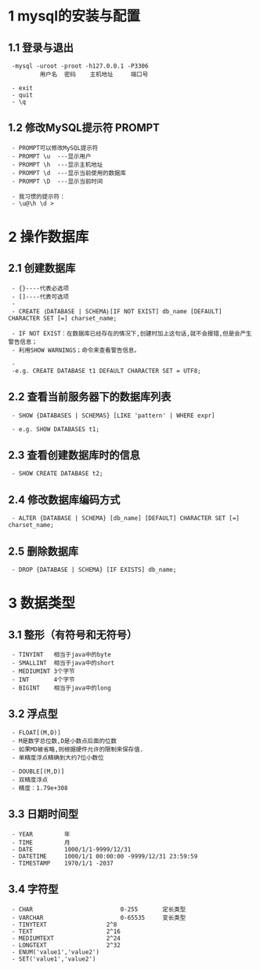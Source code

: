 # 1 mysql的安装与配置

## 1.1 登录与退出
	 -mysql -uroot -proot -h127.0.0.1 -P3306
			 用户名  密码    主机地址     端口号

	 - exit
	 - quit
	 - \q

## 1.2 修改MySQL提示符 PROMPT
	 - PROMPT可以修改MySQL提示符
	 - PROMPT \u  ---显示用户
	 - PROMPT \h  ---显示主机地址
	 - PROMPT \d  ---显示当前使用的数据库
	 - PROMPT \D  ---显示当前时间

	 - 我习惯的提示符：
	 - \u@\h \d >

# 2 操作数据库

## 2.1 创建数据库
	 - {}----代表必选项 
	 - []----代表可选项
	 - 
	 - CREATE ｛DATABASE | SCHEMA｝[IF NOT EXIST] db_name [DEFAULT] CHARACTER SET [=] charset_name;

	 - IF NOT EXIST：在数据库已经存在的情况下,创建时加上这句话,就不会报错,但是会产生警告信息；
	 - 利用SHOW WARNINGS；命令来查看警告信息。

	 - 
	 -e.g. CREATE DATABASE t1 DEFAULT CHARACTER SET = UTF8;

## 2.2  查看当前服务器下的数据库列表
	 - SHOW {DATABASES | SCHEMAS} [LIKE 'pattern' | WHERE expr]

	 - e.g. SHOW DATABASES t1;

## 2.3 查看创建数据库时的信息
	 - SHOW CREATE DATABASE t2;

## 2.4 修改数据库编码方式
	 - ALTER {DATABASE | SCHEMA} [db_name] [DEFAULT] CHARACTER SET [=] charset_name;

## 2.5 删除数据库
	 - DROP {DATABASE | SCHEMA} [IF EXISTS] db_name;

# 3 数据类型

## 3.1 整形（有符号和无符号）
	 - TINYINT   相当于java中的byte
	 - SMALLINT  相当于java中的short
	 - MEDIUMINT 3个字节
	 - INT       4个字节
	 - BIGINT    相当于java中的long

## 3.2 浮点型
	 - FLOAT[(M,D)] 
	 - M是数字总位数,D是小数点后面的位数
	 - 如果MD被省略,则根据硬件允许的限制来保存值.
	 - 单精度浮点精确到大约7位小数位

	 - DOUBLE[(M,D)]
	 - 双精度浮点
	 - 精度：1.79e+308

## 3.3 日期时间型
	 - YEAR			年
	 - TIME			月
	 - DATE 		1000/1/1-9999/12/31
	 - DATETIME		1000/1/1 00:00:00 -9999/12/31 23:59:59
	 - TIMESTAMP	1970/1/1 -2037

## 3.4 字符型
	 - CHAR     					0-255		定长类型
	 - VARCHAR  					0-65535		变长类型
	 - TINYTEXT 				2^8
	 - TEXT     				2^16
	 - MEDIUMTEXT 				2^24
	 - LONGTEXT 				2^32
	 - ENUM('value1','value2')
	 - SET('value1','value2')